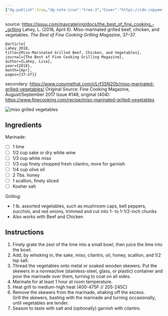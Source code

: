```yaml
---
{"dg-publish":true,"dg-note-icon":"tree-3","Cover":"https://cdn.copymethat.com/media/miso_marinated_grilled_vegetables_2022081601320218062004buzp.jpg","Rating":"*???untried*","permalink":"/recipes/miso-grilled-vegetable-marinade/","dgPassFrontmatter":true,"noteIcon":"tree-3","created":"","updated":""}
---
```


source:  https://issuu.com/maycatering/docs/the_best_of_fine_cooking_-_grilling
Lahey, L. (2018, April 6). Miso-marinated grilled beef, chicken, and vegetables. _The Best of Fine Cooking Grilling Magazine_, 37–37.
```
@article{
Lahey_2018, 
title={Miso-Marinated Grilled Beef, Chicken, and Vegetables}, 
journal={The Best of Fine Cooking Grilling Magazine}, 
author={Lahey, Lisa}, 
year={2018}, 
month={Apr}, 
pages={37–37}}
```

secondary: https://www.copymethat.com/r/Lrf3SN20b/miso-marinated-grilled-vegetables/
Original Source: Fine Cooking Magazine, August/September 2017 Issue #148, 
original (404): https://www.finecooking.com/recipe/miso-marinated-grilled-vegetables


![miso grilled vegetables](https://cdn.copymethat.com/media/miso_marinated_grilled_vegetables_2022081601320218062004buzp.jpg)

## Ingredients

Marinade:
- [ ] 1 lime
- [ ] 1/2 cup sake or dry white wine
- [ ] 1/3 cup white miso
- [ ] 1/3 cup finely chopped fresh cilantro, more for garnish
- [ ] 1/4 cup olive oil
- [ ] 2 Tbs. honey
- [ ] 1 scallion, finely sliced
- [ ] Kosher salt

Grilling:
- 1 lb. assorted vegetables, such as mushroom caps, bell peppers, zucchini, and red onions, trimmed and cut into 1- to 1-1/2-inch chunks
- Also works with Beef and Chicken

## Instructions

1. Finely grate the zest of the lime into a small bowl, then juice the lime into the bowl.
2. Add, by whisking in, the sake, miso, cilantro, oil, honey, scallion, and 1/2 tsp salt.
3. Thread the vegetables onto metal or soaked wooden skewers. Put the skewers in a nonreactive (stainless-steel, glass, or plastic) container and pour the marinade over them, turning to coat on all sides.
4. Marinate for at least 1 hour at room temperature.
5. Heat grill to medium-high heat (400-475F // 205-245C)
6. Remove the skewers from the marinade, shaking off the excess.  
   Grill the skewers, basting with the marinade and turning occasionally, until vegetables are tender. 
7. Season to taste with salt and (optionally) garnish with cilantro.